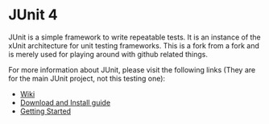 # JUnit 4
JUnit is a simple framework to write repeatable tests. It is an instance of the xUnit architecture for unit testing frameworks.
This is a fork from a fork and is merely used for playing around with github related things.

For more information about JUnit, please visit the following links (They are for the main JUnit project, not this testing one):
* [Wiki](https://github.com/junit-team/junit/wiki)
* [Download and Install guide](https://github.com/junit-team/junit/wiki/Download-and-Install)
* [Getting Started](https://github.com/junit-team/junit/wiki/Getting-started)

